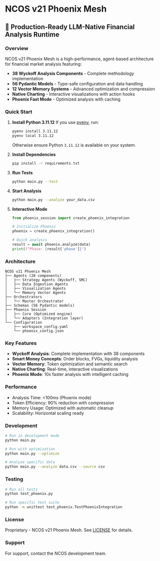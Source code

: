 # NCOS v21 Phoenix Mesh

## 🚀 Production-Ready LLM-Native Financial Analysis Runtime

### Overview
NCOS v21 Phoenix Mesh is a high-performance, agent-based architecture for financial market analysis featuring:

- **38 Wyckoff Analysis Components** - Complete methodology implementation
- **56 Pydantic Models** - Type-safe configuration and data handling
- **12 Vector Memory Systems** - Advanced optimization and compression
- **Native Charting** - Interactive visualizations with action hooks
- **Phoenix Fast Mode** - Optimized analysis with caching

### Quick Start

1. **Install Python 3.11.12**
   If you use [pyenv](https://github.com/pyenv/pyenv), run:
   ```bash
   pyenv install 3.11.12
   pyenv local 3.11.12
   ```
   Otherwise ensure Python `3.11.12` is available on your system.

2. **Install Dependencies**
   ```bash
   pip install -r requirements.txt
   ```

3. **Run Tests**
   ```bash
   python main.py --test
   ```

4. **Start Analysis**
   ```bash
   python main.py --analyze your_data.csv
   ```

4. **Interactive Mode**
   ```python
   from phoenix_session import create_phoenix_integration

   # Initialize Phoenix
   phoenix = create_phoenix_integration()

   # Quick analysis
   result = await phoenix.analyze(data)
   print(f"Phase: {result['phase']}")
   ```

### Architecture

```
NCOS v21 Phoenix Mesh
├── Agents (28 components)
│   ├── Strategy Agents (Wyckoff, SMC)
│   ├── Data Ingestion Agents
│   ├── Visualization Agents
│   └── Memory Vector Agents
├── Orchestrators
│   └── Master Orchestrator
├── Schemas (56 Pydantic models)
├── Phoenix Session
│   ├── Core (Optimized engine)
│   └── Adapters (Integration layer)
└── Configuration
    ├── workspace_config.yaml
    └── phoenix_config.json
```

### Key Features

- **Wyckoff Analysis**: Complete implementation with 38 components
- **Smart Money Concepts**: Order blocks, FVGs, liquidity analysis
- **Vector Memory**: Token optimization and semantic search
- **Native Charting**: Real-time, interactive visualizations
- **Phoenix Mode**: 10x faster analysis with intelligent caching

### Performance

- Analysis Time: <100ms (Phoenix mode)
- Token Efficiency: 90% reduction with compression
- Memory Usage: Optimized with automatic cleanup
- Scalability: Horizontal scaling ready

### Development

```bash
# Run in development mode
python main.py

# Run with optimization
python main.py --optimize

# Analyze specific data
python main.py --analyze data.csv --source csv
```

### Testing

```bash
# Run all tests
python test_phoenix.py

# Run specific test suite
python -m unittest test_phoenix.TestPhoenixIntegration
```

### License
Proprietary - NCOS v21 Phoenix Mesh. See [LICENSE](LICENSE) for details.

### Support
For support, contact the NCOS development team.
